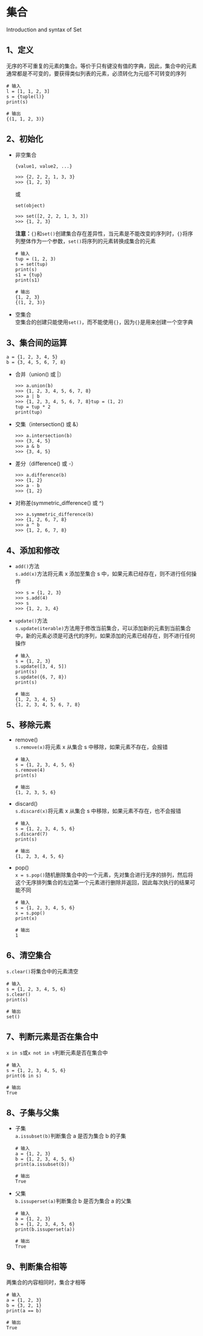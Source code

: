 # 集合  
Introduction and syntax of Set

## 1、定义
无序的不可重复的元素的集合。等价于只有键没有值的字典，因此，集合中的元素通常都是不可变的，要获得类似列表的元素，必须转化为元组不可转变的序列  
```
# 输入
l = [1, 1, 2, 3]
s = {tuple(l)}
print(s)

# 输出
{(1, 1, 2, 3)}
```

## 2、初始化
- 非空集合  
  ```
  {value1, value2, ...}
  ```
  ```
  >>> {2, 2, 2, 1, 3, 3}
  >>> {1, 2, 3}
  ```
  或  
  ```
  set(object)
  ```
  ```
  >>> set([2, 2, 2, 1, 3, 3])
  >>> {1, 2, 3}
  ```
  **注意：**`{}`和`set()`创建集合存在差异性，当元素是不能改变的序列时，`{}`将序列整体作为一个参数，`set()`将序列的元素转换成集合的元素  
  ```
  # 输入
  tup = (1, 2, 3)
  s = set(tup)
  print(s)
  s1 = {tup}
  print(s1)
  
  # 输出
  {1, 2, 3}
  {(1, 2, 3)}
  ```
  
- 空集合  
  空集合的创建只能使用`set()`，而不能使用`{}`，因为`{}`是用来创建一个空字典  
  
## 3、集合间的运算
```
a = {1, 2, 3, 4, 5}
b = {3, 4, 5, 6, 7, 8}
```
- 合并（union() 或 |）  
  ```
  >>> a.union(b)
  >>> {1, 2, 3, 4, 5, 6, 7, 8}
  >>> a | b
  >>> {1, 2, 3, 4, 5, 6, 7, 8}tup = (1, 2)
  tup = tup * 2
  print(tup)
  ```

- 交集（intersection() 或 &）
  ```
  >>> a.intersection(b)
  >>> {3, 4, 5}
  >>> a & b
  >>> {3, 4, 5}
  ```

- 差分（difference() 或 -）  
  ```
  >>> a.difference(b)
  >>> {1, 2}
  >>> a - b
  >>> {1, 2}
  ```

- 对称差(symmetric_difference() 或 ^)  
  ```
  >>> a.symmetric_difference(b)
  >>> {1, 2, 6, 7, 8}
  >>> a ^ b
  >>> {1, 2, 6, 7, 8}
  ```
  
## 4、添加和修改
- `add()`方法  
  `s.add(x)`方法将元素 x 添加至集合 s 中，如果元素已经存在，则不进行任何操作  
  ```
  >>> s = {1, 2, 3}
  >>> s.add(4)
  >>> s
  >>> {1, 2, 3, 4}
  ```

- `update()`方法  
  `s.update(iterable)`方法用于修改当前集合，可以添加新的元素到当前集合中，新的元素必须是可迭代的序列，如果添加的元素已经存在，则不进行任何操作  
  ```
  # 输入
  s = {1, 2, 3}
  s.update([3, 4, 5])
  print(s)
  s.update({6, 7, 8})
  print(s)
  
  # 输出
  {1, 2, 3, 4, 5}
  {1, 2, 3, 4, 5, 6, 7, 8}
  ```
  
## 5、移除元素
- remove()  
  `s.remove(x)`将元素 x 从集合 s 中移除，如果元素不存在，会报错  
  ```
  # 输入
  s = {1, 2, 3, 4, 5, 6}
  s.remove(4)
  print(s)
  
  # 输出
  {1, 2, 3, 5, 6}
  ```

- discard()  
  `s.discard(x)`将元素 x 从集合 s 中移除，如果元素不存在，也不会报错  
  ```
  # 输入
  s = {1, 2, 3, 4, 5, 6}
  s.discard(7)
  print(s)
  
  # 输出
  {1, 2, 3, 4, 5, 6}
  ```

- pop()  
  `x = s.pop()`随机删除集合中的一个元素，先对集合进行无序的排列，然后将这个无序排列集合的左边第一个元素进行删除并返回，因此每次执行的结果可能不同  
  ```
  # 输入
  s = {1, 2, 3, 4, 5, 6}
  x = s.pop()
  print(x)
  
  # 输出
  1
  ```
  
## 6、清空集合
  `s.clear()`将集合中的元素清空  
  ```
  # 输入
  s = {1, 2, 3, 4, 5, 6}
  s.clear()
  print(s)

  # 输出
  set()
  ```
  
## 7、判断元素是否在集合中
  `x in s`或`x not in s`判断元素是否在集合中  
  ```
  # 输入
  s = {1, 2, 3, 4, 5, 6}
  print(6 in s)
   
  # 输出
  True 
  ```
  
## 8、子集与父集
- 子集  
  `a.issubset(b)`判断集合 a 是否为集合 b 的子集  
  ```
  # 输入
  a = {1, 2, 3}
  b = {1, 2, 3, 4, 5, 6}
  print(a.issubset(b))
  
  # 输出
  True
  ```
  
- 父集  
  `b.issuperset(a)`判断集合 b 是否为集合 a 的父集  
    ```
  # 输入
  a = {1, 2, 3}
  b = {1, 2, 3, 4, 5, 6}
  print(b.issuperset(a))
  
  # 输出
  True
  ```
  
## 9、判断集合相等
  两集合的内容相同时，集合才相等  
  ```
  # 输入
  a = {1, 2, 3}
  b = {3, 2, 1}
  print(a == b)
  
  # 输出
  True
  ```
